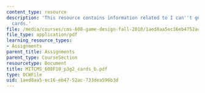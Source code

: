 ```yaml
---
content_type: resource
description: 'This resource contains information related to I can''t get no satisfaction:
  cards.'
file: /media/courses/cms-608-game-design-fall-2010/1aed8aa5ec16eb4752ac733dea596b3d_MITCMS_608F10_p3g2_cards_b.pdf
file_type: application/pdf
learning_resource_types:
- Assignments
parent_title: Assignments
parent_type: CourseSection
resourcetype: Document
title: MITCMS_608F10_p3g2_cards_b.pdf
type: OCWFile
uid: 1aed8aa5-ec16-eb47-52ac-733dea596b3d
---
```

